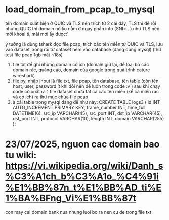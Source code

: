 # load_domain_from_pcap_to_mysql

tên domain xuất hiện ở QUIC và TLS nên trích từ 2 cái đấy, TLS thì dễ rồi nhưng QUIC thì domain nó ko nằm ở ngay phần info (SNI=...) như TLS nên mới khoai tí, mãi mới ấy được:'

ý tưởng là dùng tshark đọc file pcap, trích các tên miền từ QUIC và TLS, lưu vào dataset, xong rồi từ dataset ném vào database (đang dùng mysql)
(thử test file pcap 1gb mất ~18s)

1. file txt để ghi những domain có ích (domain giữ lại, để loại bỏ các domain rác, quảng cáo, domain của google trong quá trình cature wireshark)
2. file py, nhập input là file txt, file pcap, tên database, tên table
   (còn tên host, user, password ít khi đổi nên để luôn trong code :v )
   sau khi chạy code có xuất ra 1 file dataset chứa tất cả các tên miền (kể cả miền rác và có ích) ra thư mục chứa file pcap
3. à cái table trong mysql đang để như này:
CREATE TABLE logs3 (
    id INT AUTO_INCREMENT PRIMARY KEY,
    frame_number INT,
    time_full DATETIME(6),
    src_ip VARCHAR(45),
    src_port INT,
    dst_ip VARCHAR(45),
    dst_port INT,
    protocol VARCHAR(10),
    length INT,
    domain VARCHAR(255)
);

# 23/07/2025, nguon cac domain bao tu wiki: https://vi.wikipedia.org/wiki/Danh_s%C3%A1ch_b%C3%A1o_%C4%91i%E1%BB%87n_t%E1%BB%AD_ti%E1%BA%BFng_Vi%E1%BB%87t
con may cai domain bank nua nhung luoi bo ra nen cu de trong file txt
